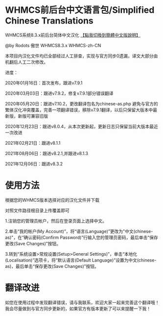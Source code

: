 # WHMCS前后台中文语言包/Simplified Chinese Translations
WHMCS系统8.3.x前后台简体中文汉化 [【點我切換到簡體中文版說明】](https://github.com/Rodots/WHMCS-zh-CN/blob/master/Traditional-README.md)

@by Rodots 傲世 WHMCS8.3.x WHMCS-zh-CN

本项目内汉化文件均已全部经过人工排查，实现与官方同步0遗漏，译文大部分由机翻后人工二次修改。

进度：

2020年01月16日：首次发布，跟进v7.9.1

2020年03月03日：跟进v7.9.2，修复v7.9.1部分错误翻译

2020年05月20日：跟进v7.10.2，更改翻译包名为chinese-as.php 避免与官方的繁体汉化冲突覆盖，完善一项翻译错误，移除v7.9.1翻译，以后只保留大版本中最新版，新版可兼容旧版

2020年12月23日：跟进v8.0.4，从本次更新起，更新日志只保留当前大版本最近一次改进

2021年02月21日：跟进v8.1.1

2021年08月06日：跟进v8.2.1,并跟进v8.1.3

2021年12月06日：跟进v8.3.2

# 使用方法
根据您的WHMCS版本选择对应的汉化文件并下载

对照文件路径根目录上传覆盖即可

1.注销您的管理员帐户，然后在登录页面上选择中文。

2.单击“我的帐户(My Account)”，将“语言(Language)”更改为"中文(chinese-as)"，在“确认密码(Confirm Password)”行输入您的管理员密码，最后单击“保存更改(Save Changes)”按钮。

3.转到“系统设置>常规设置(Setup>General Settings)”，单击“本地化(Localisation)”选项卡，将“默认语言(Default Language)”设置为中文(chinese-as)，最后单击“保存更改(Save Changes)”按钮。

# 翻译改进
如您在使用过程中发现翻译错误，请与我联系，欢迎大家一起来完善这个翻译哦！我会尽量做到与官方同步更新的，如果官方有版本更新了可以来提醒一下我！